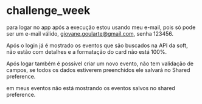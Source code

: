 # challenge_week

para logar no app após a execução estou usando meu e-mail, pois só pode ser um e-mail válido, giovane.goularte@gmail.com, senha 123456.

Após o login já é mostrado os eventos que são buscados na API da soft, não estão com detalhes e a formatação do card não está 100%.

Após logar também é possível criar um novo evento, não tem validação de campos, se todos os dados estiverem preenchidos ele salvará no Shared preference.

em meus eventos não está mostrando os eventos salvos no shared preference.
